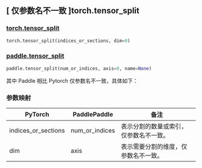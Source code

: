 ## [ 仅参数名不一致 ]torch.tensor_split
### [torch.tensor_split](https://pytorch.org/docs/stable/generated/torch.Tensor.tensor_split.html)

```python
torch.tensor_split(indices_or_sections, dim=0)
```

### [paddle.tensor_split](https://www.paddlepaddle.org.cn/documentation/docs/zh/develop/api/paddle/Tensor_cn.html#tensor_split-num_or_indices-axis-0-name-none)

```python
paddle.tensor_split(num_or_indices, axis=0, name=None)
```

其中 Paddle 相比 Pytorch 仅参数名不一致，具体如下：

### 参数映射
| PyTorch       | PaddlePaddle | 备注                                                    |
| ------------- | ------------ | ------------------------------------------------------  |
| indices_or_sections           | num_or_indices         | 表示分割的数量或索引，仅参数名不一致。                          |
| dim           | axis         | 表示需要分割的维度，仅参数名不一致。                          |
